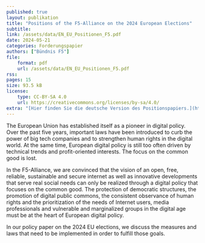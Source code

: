 ```yaml
---
published: true
layout: publikation
title: "Positions of the F5-Alliance on the 2024 European Elections" 
subtitle: 
link: /assets/data/EN_EU_Positionen_F5.pdf
date: 2024-05-21
categories: Forderungspapier
authors: ["Bündnis F5"]
file:
    format: pdf
    url: /assets/data/EN_EU_Positionen_F5.pdf
rss:
pages: 15
size: 93.5 kB
license:
    type: CC-BY-SA 4.0
    url: https://creativecommons.org/licenses/by-sa/4.0/
extra: "[Hier finden Sie die deutsche Version des Positionspapiers.](https://buendnis-f5.de/publikationen){:target='_blank'}"
---
```

The European Union has established itself as a pioneer in digital policy. Over the past five years, important laws have been introduced to curb the power of big tech companies and to strengthen human rights in the digital world. At the same time, European digital policy is still too often driven by technical trends and profit-oriented interests. The focus on the common good is lost.

In the F5-Alliance, we are convinced that the vision of an open, free, reliable, sustainable and secure internet as well as innovative developments that serve real social needs can only be realized through a digital policy that focuses on the common good. The protection of democratic structures, the promotion of digital public commons, the consistent observance of human rights and the prioritization of the needs of Internet users, media professionals and vulnerable and marginalized groups in the digital age must be at the heart of European digital policy.

In our policy paper on the 2024 EU elections, we discuss the measures and laws that need to be implemented in order to fulfill those goals. 

 
